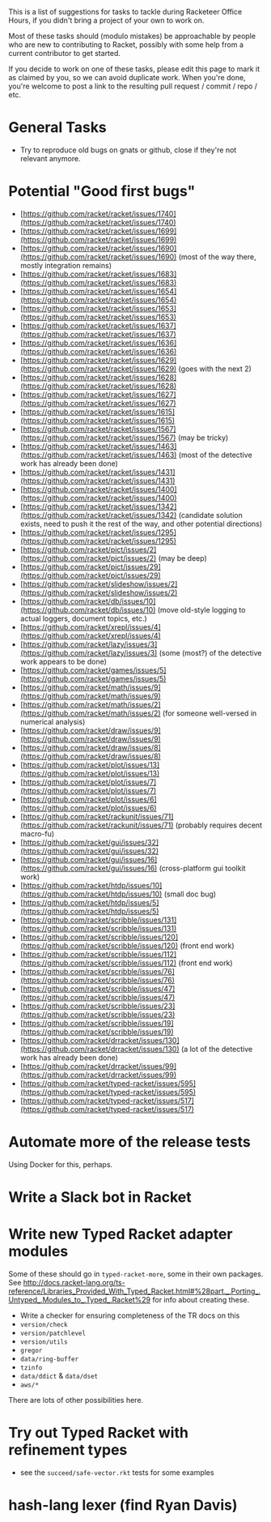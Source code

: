 This is a list of suggestions for tasks to tackle during Racketeer Office Hours, if you didn't bring a project of your own to work on.

Most of these tasks should (modulo mistakes) be approachable by people who are new to contributing to Racket, possibly with some help from a current contributor to get started.

If you decide to work on one of these tasks, please edit this page to mark it as claimed by you, so we can avoid duplicate work. When you're done, you're welcome to post a link to the resulting pull request / commit / repo / etc.

# General Tasks
- Try to reproduce old bugs on gnats or github, close if they're not relevant anymore.

# Potential "Good first bugs"
- [https://github.com/racket/racket/issues/1740](https://github.com/racket/racket/issues/1740)
- [https://github.com/racket/racket/issues/1699](https://github.com/racket/racket/issues/1699)
- [https://github.com/racket/racket/issues/1690](https://github.com/racket/racket/issues/1690) (most of the way there, mostly integration remains)
- [https://github.com/racket/racket/issues/1683](https://github.com/racket/racket/issues/1683)
- [https://github.com/racket/racket/issues/1654](https://github.com/racket/racket/issues/1654)
- [https://github.com/racket/racket/issues/1653](https://github.com/racket/racket/issues/1653)
- [https://github.com/racket/racket/issues/1637](https://github.com/racket/racket/issues/1637)
- [https://github.com/racket/racket/issues/1636](https://github.com/racket/racket/issues/1636)
- [https://github.com/racket/racket/issues/1629](https://github.com/racket/racket/issues/1629) (goes with the next 2)
- [https://github.com/racket/racket/issues/1628](https://github.com/racket/racket/issues/1628)
- [https://github.com/racket/racket/issues/1627](https://github.com/racket/racket/issues/1627)
- [https://github.com/racket/racket/issues/1615](https://github.com/racket/racket/issues/1615)
- [https://github.com/racket/racket/issues/1567](https://github.com/racket/racket/issues/1567) (may be tricky)
- [https://github.com/racket/racket/issues/1463](https://github.com/racket/racket/issues/1463) (most of the detective work has already been done)
- [https://github.com/racket/racket/issues/1431](https://github.com/racket/racket/issues/1431)
- [https://github.com/racket/racket/issues/1400](https://github.com/racket/racket/issues/1400)
- [https://github.com/racket/racket/issues/1342](https://github.com/racket/racket/issues/1342) (candidate solution exists, need to push it the rest of the way, and other potential directions)
- [https://github.com/racket/racket/issues/1295](https://github.com/racket/racket/issues/1295)
- [https://github.com/racket/pict/issues/2](https://github.com/racket/pict/issues/2) (may be deep)
- [https://github.com/racket/pict/issues/29](https://github.com/racket/pict/issues/29)
- [https://github.com/racket/slideshow/issues/2](https://github.com/racket/slideshow/issues/2)
- [https://github.com/racket/db/issues/10](https://github.com/racket/db/issues/10) (move old-style logging to actual loggers, document topics, etc.)
- [https://github.com/racket/xrepl/issues/4](https://github.com/racket/xrepl/issues/4)
- [https://github.com/racket/lazy/issues/3](https://github.com/racket/lazy/issues/3) (some (most?) of the detective work appears to be done)
- [https://github.com/racket/games/issues/5](https://github.com/racket/games/issues/5)
- [https://github.com/racket/math/issues/9](https://github.com/racket/math/issues/9)
- [https://github.com/racket/math/issues/2](https://github.com/racket/math/issues/2) (for someone well-versed in numerical analysis)
- [https://github.com/racket/draw/issues/9](https://github.com/racket/draw/issues/9)
- [https://github.com/racket/draw/issues/8](https://github.com/racket/draw/issues/8)
- [https://github.com/racket/plot/issues/13](https://github.com/racket/plot/issues/13)
- [https://github.com/racket/plot/issues/7](https://github.com/racket/plot/issues/7)
- [https://github.com/racket/plot/issues/6](https://github.com/racket/plot/issues/6)
- [https://github.com/racket/rackunit/issues/71](https://github.com/racket/rackunit/issues/71) (probably requires decent macro-fu)
- [https://github.com/racket/gui/issues/32](https://github.com/racket/gui/issues/32)
- [https://github.com/racket/gui/issues/16](https://github.com/racket/gui/issues/16) (cross-platform gui toolkit work)
- [https://github.com/racket/htdp/issues/10](https://github.com/racket/htdp/issues/10) (small doc bug)
- [https://github.com/racket/htdp/issues/5](https://github.com/racket/htdp/issues/5)
- [https://github.com/racket/scribble/issues/131](https://github.com/racket/scribble/issues/131)
- [https://github.com/racket/scribble/issues/120](https://github.com/racket/scribble/issues/120) (front end work)
- [https://github.com/racket/scribble/issues/112](https://github.com/racket/scribble/issues/112) (front end work)
- [https://github.com/racket/scribble/issues/76](https://github.com/racket/scribble/issues/76)
- [https://github.com/racket/scribble/issues/47](https://github.com/racket/scribble/issues/47)
- [https://github.com/racket/scribble/issues/23](https://github.com/racket/scribble/issues/23)
- [https://github.com/racket/scribble/issues/19](https://github.com/racket/scribble/issues/19)
- [https://github.com/racket/drracket/issues/130](https://github.com/racket/drracket/issues/130) (a lot of the detective work has already been done)
- [https://github.com/racket/drracket/issues/99](https://github.com/racket/drracket/issues/99)
- [https://github.com/racket/typed-racket/issues/595](https://github.com/racket/typed-racket/issues/595)
- [https://github.com/racket/typed-racket/issues/517](https://github.com/racket/typed-racket/issues/517)

# Automate more of the release tests

Using Docker for this, perhaps.

# Write a Slack bot in Racket

# Write new Typed Racket adapter modules

Some of these should go in `typed-racket-more`, some in their own packages. See http://docs.racket-lang.org/ts-reference/Libraries_Provided_With_Typed_Racket.html#%28part._.Porting_.Untyped_.Modules_to_.Typed_.Racket%29 for info about creating these.

* Write a checker for ensuring completeness of the TR docs on this
* `version/check`
* `version/patchlevel`
* `version/utils`
* `gregor`
* `data/ring-buffer`
* `tzinfo`
* `data/ddict` & `data/dset`
* `aws/*`

There are lots of other possibilities here.

# Try out Typed Racket with refinement types
 - see the `succeed/safe-vector.rkt` tests for some examples

# hash-lang lexer (find Ryan Davis)